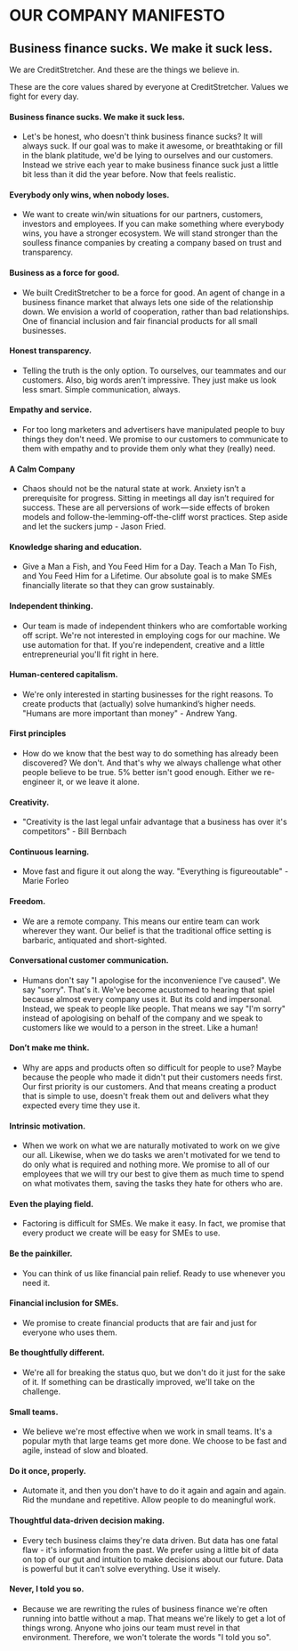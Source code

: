 # OUR COMPANY MANIFESTO

## Business finance sucks. We make it suck less.

We are CreditStretcher. And these are the things we believe in.

These are the core values shared by everyone at CreditStretcher. Values we fight for every day.


#### Business finance sucks. We make it suck less.
* Let's be honest, who doesn't think business finance sucks? It will always suck. If our goal was to make it awesome, or breathtaking or fill in the blank platitude, we'd be lying to ourselves and our customers. Instead we strive each year to make business finance suck just a little bit less than it did the year before. Now that feels realistic.

#### Everybody only wins, when nobody loses.
* We want to create win/win situations for our partners, customers, investors and employees. If you can make something where everybody wins, you have a stronger ecosystem. We will stand stronger than the soulless finance companies by creating a company based on trust and transparency.

#### Business as a force for good.
* We built CreditStretcher to be a force for good. An agent of change in a business finance market that always lets one side of the relationship down. We envision a world of cooperation, rather than bad relationships. One of financial inclusion and fair financial products for all small businesses.

#### Honest transparency.
* Telling the truth is the only option. To ourselves, our teammates and our customers. Also, big words aren't impressive. They just make us look less smart. Simple communication, always.

#### Empathy and service.
* For too long marketers and advertisers have manipulated people to buy things they don't need. We promise to our customers to communicate to them with empathy and to provide them only what they (really) need.

#### A Calm Company
* Chaos should not be the natural state at work. Anxiety isn’t a prerequisite for progress. Sitting in meetings all day isn’t required for success. These are all perversions of work — side effects of broken models and follow-the-lemming-off-the-cliff worst practices. Step aside and let the suckers jump - Jason Fried.

#### Knowledge sharing and education.
* Give a Man a Fish, and You Feed Him for a Day. Teach a Man To Fish, and You Feed Him for a Lifetime. Our absolute goal is to make SMEs financially literate so that they can grow sustainably.

#### Independent thinking.
* Our team is made of independent thinkers who are comfortable working off script. We're not interested in employing cogs for our machine. We use automation for that. If you're independent, creative and a little entrepreneurial you'll fit right in here.

#### Human-centered capitalism.
* We're only interested in starting businesses for the right reasons. To create products that (actually) solve humankind’s higher needs. "Humans are more important than money" - Andrew Yang.

#### First principles
* How do we know that the best way to do something has already been discovered? We don't. And that's why we always challenge what other people believe to be true. 5% better isn't good enough. Either we re-engineer it, or we leave it alone.

#### Creativity.
* "Creativity is the last legal unfair advantage that a business has over it's competitors" - Bill Bernbach

#### Continuous learning.
* Move fast and figure it out along the way. "Everything is figureoutable" - Marie Forleo

#### Freedom. 
* We are a remote company. This means our entire team can work wherever they want. Our belief is that the traditional office setting is barbaric, antiquated and short-sighted.

#### Conversational customer communication.
* Humans don't say "I apologise for the inconvenience I've caused". We say "sorry". That's it. We've become acustomed to hearing that spiel because almost every company uses it. But its cold and impersonal. Instead, we speak to people like people. That means we say "I'm sorry" instead of apologising on behalf of the company and we speak to customers like we would to a person in the street. Like a human!

#### Don’t make me think.
* Why are apps and products often so difficult for people to use? Maybe because the people who made it didn't put their customers needs first. Our first priority is our customers. And that means creating a product that is simple to use, doesn't freak them out and delivers what they expected every time they use it.

#### Intrinsic motivation.
* When we work on what we are naturally motivated to work on we give our all. Likewise, when we do tasks we aren't motivated for we tend to do only what is required and nothing more. We promise to all of our employees that we will try our best to give them as much time to spend on what motivates them, saving the tasks they hate for others who are.

#### Even the playing field.
* Factoring is difficult for SMEs. We make it easy. In fact, we promise that every product we create will be easy for SMEs to use.

#### Be the painkiller.
* You can think of us like financial pain relief. Ready to use whenever you need it.

#### Financial inclusion for SMEs.
* We promise to create financial products that are fair and just for everyone who uses them.

#### Be thoughtfully different.
* We're all for breaking the status quo, but we don't do it just for the sake of it. If something can be drastically improved, we'll take on the challenge. 

#### Small teams.
* We believe we're most effective when we work in small teams. It's a popular myth that large teams get more done. We choose to be fast and agile, instead of slow and bloated. 

#### Do it once, properly.
* Automate it, and then you don't have to do it again and again and again. Rid the mundane and repetitive. Allow people to do meaningful work.

#### Thoughtful data-driven decision making.
* Every tech business claims they're data driven. But data has one fatal flaw - it's information from the past. We prefer using a little bit of data on top of our gut and intuition to make decisions about our future. Data is powerful but it can't solve everything. Use it wisely.

#### Never, I told you so.
* Because we are rewriting the rules of business finance we're often running into battle without a map. That means we're likely to get a lot of things wrong. Anyone who joins our team must revel in that environment. Therefore, we won't tolerate the words "I told you so".
